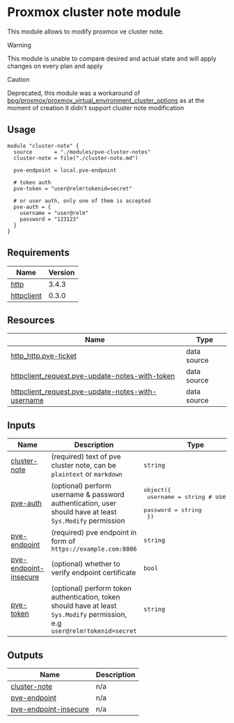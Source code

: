 # Proxmox cluster note module

This module allows to modify proxmox ve cluster note.

> [!WARNING]
> This module is unable to compare desired and actual state and will apply changes on every plan and apply

> [!CAUTION]
> Deprecated, this module was a workaround of [bpg/proxmox/proxmox_virtual_environment_cluster_options](https://registry.terraform.io/providers/bpg/proxmox/latest/docs/resources/virtual_environment_cluster_options) as at the moment of creation it didn't support cluster note modification


## Usage

```hcl
module "cluster-note" {
  source       = "./modules/pve-cluster-notes"
  cluster-note = file("./cluster-note.md")

  pve-endpoint = local.pve-endpoint

  # token auth
  pve-token = "user@relm!tokenid=secret"

  # or user auth, only one of them is accepted
  pve-auth = {
    username = "user@relm"
    password = "123123"
  }
}
```


## Requirements

| Name | Version |
|------|---------|
| <a name="requirement_http"></a> [http](#requirement\_http) | 3.4.3 |
| <a name="requirement_httpclient"></a> [httpclient](#requirement\_httpclient) | 0.3.0 |


## Resources

| Name | Type |
|------|------|
| [http_http.pve-ticket](https://registry.terraform.io/providers/hashicorp/http/3.4.3/docs/data-sources/http) | data source |
| [httpclient_request.pve-update-notes-with-token](https://registry.terraform.io/providers/dmachard/http-client/0.3.0/docs/data-sources/request) | data source |
| [httpclient_request.pve-update-notes-with-username](https://registry.terraform.io/providers/dmachard/http-client/0.3.0/docs/data-sources/request) | data source |


## Inputs

| Name | Description | Type | Default | Required |
|------|-------------|------|---------|:--------:|
| <a name="input_cluster-note"></a> [cluster-note](#input\_cluster-note) | (required) text of pve cluster note, can be `plaintext` or `markdown` | `string` | n/a | yes |
| <a name="input_pve-auth"></a> [pve-auth](#input\_pve-auth) | (optional) perform username & password authentication, user should have at least `Sys.Modify` permission | <pre>object({<br/>    username = string # `user@relm`<br/>    password = string<br/>  })</pre> | `null` | no |
| <a name="input_pve-endpoint"></a> [pve-endpoint](#input\_pve-endpoint) | (required) pve endpoint in form of `https://example.com:8006` | `string` | n/a | yes |
| <a name="input_pve-endpoint-insecure"></a> [pve-endpoint-insecure](#input\_pve-endpoint-insecure) | (optional) whether to verify endpoint certificate | `bool` | `false` | no |
| <a name="input_pve-token"></a> [pve-token](#input\_pve-token) | (optional) perform token authentication, token should have at least `Sys.Modify` permission, e.g `user@relm!tokenid=secret` | `string` | `null` | no |


## Outputs

| Name | Description |
|------|-------------|
| <a name="output_cluster-note"></a> [cluster-note](#output\_cluster-note) | n/a |
| <a name="output_pve-endpoint"></a> [pve-endpoint](#output\_pve-endpoint) | n/a |
| <a name="output_pve-endpoint-insecure"></a> [pve-endpoint-insecure](#output\_pve-endpoint-insecure) | n/a |